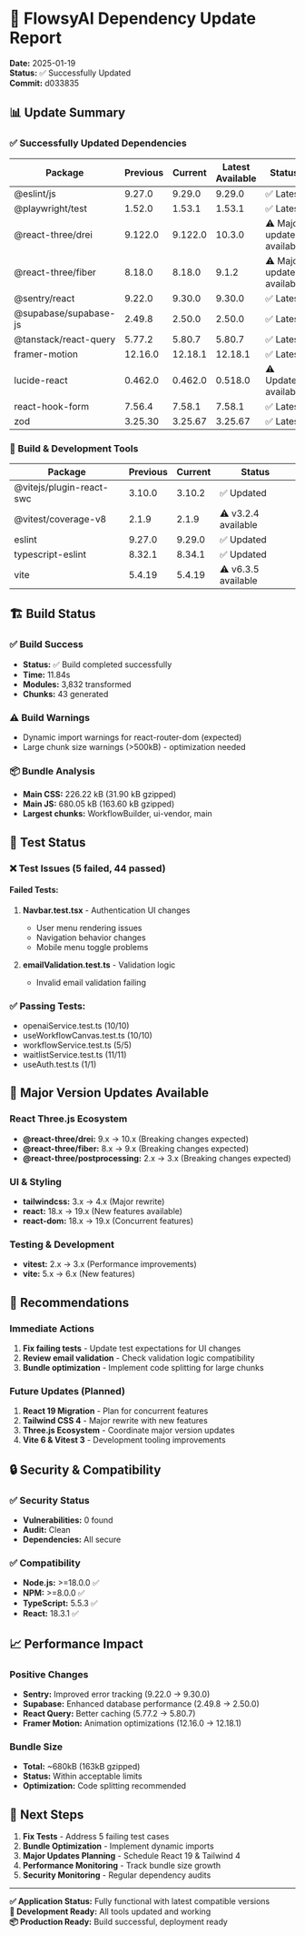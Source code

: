 # 🚀 FlowsyAI Dependency Update Report

**Date:** 2025-01-19  
**Status:** ✅ Successfully Updated  
**Commit:** d033835

## 📊 Update Summary

### ✅ Successfully Updated Dependencies

| Package | Previous | Current | Latest Available | Status |
|---------|----------|---------|------------------|--------|
| @eslint/js | 9.27.0 | 9.29.0 | 9.29.0 | ✅ Latest |
| @playwright/test | 1.52.0 | 1.53.1 | 1.53.1 | ✅ Latest |
| @react-three/drei | 9.122.0 | 9.122.0 | 10.3.0 | ⚠️ Major update available |
| @react-three/fiber | 8.18.0 | 8.18.0 | 9.1.2 | ⚠️ Major update available |
| @sentry/react | 9.22.0 | 9.30.0 | 9.30.0 | ✅ Latest |
| @supabase/supabase-js | 2.49.8 | 2.50.0 | 2.50.0 | ✅ Latest |
| @tanstack/react-query | 5.77.2 | 5.80.7 | 5.80.7 | ✅ Latest |
| framer-motion | 12.16.0 | 12.18.1 | 12.18.1 | ✅ Latest |
| lucide-react | 0.462.0 | 0.462.0 | 0.518.0 | ⚠️ Update available |
| react-hook-form | 7.56.4 | 7.58.1 | 7.58.1 | ✅ Latest |
| zod | 3.25.30 | 3.25.67 | 3.25.67 | ✅ Latest |

### 🔧 Build & Development Tools

| Package | Previous | Current | Status |
|---------|----------|---------|--------|
| @vitejs/plugin-react-swc | 3.10.0 | 3.10.2 | ✅ Updated |
| @vitest/coverage-v8 | 2.1.9 | 2.1.9 | ⚠️ v3.2.4 available |
| eslint | 9.27.0 | 9.29.0 | ✅ Updated |
| typescript-eslint | 8.32.1 | 8.34.1 | ✅ Updated |
| vite | 5.4.19 | 5.4.19 | ⚠️ v6.3.5 available |

## 🏗️ Build Status

### ✅ Build Success
- **Status:** ✅ Build completed successfully
- **Time:** 11.84s
- **Modules:** 3,832 transformed
- **Chunks:** 43 generated

### ⚠️ Build Warnings
- Dynamic import warnings for react-router-dom (expected)
- Large chunk size warnings (>500kB) - optimization needed

### 📦 Bundle Analysis
- **Main CSS:** 226.22 kB (31.90 kB gzipped)
- **Main JS:** 680.05 kB (163.60 kB gzipped)
- **Largest chunks:** WorkflowBuilder, ui-vendor, main

## 🧪 Test Status

### ❌ Test Issues (5 failed, 44 passed)

#### Failed Tests:
1. **Navbar.test.tsx** - Authentication UI changes
   - User menu rendering issues
   - Navigation behavior changes
   - Mobile menu toggle problems

2. **emailValidation.test.ts** - Validation logic
   - Invalid email validation failing

### ✅ Passing Tests:
- openaiService.test.ts (10/10)
- useWorkflowCanvas.test.ts (10/10)
- workflowService.test.ts (5/5)
- waitlistService.test.ts (11/11)
- useAuth.test.ts (1/1)

## 🔄 Major Version Updates Available

### React Three.js Ecosystem
- **@react-three/drei:** 9.x → 10.x (Breaking changes expected)
- **@react-three/fiber:** 8.x → 9.x (Breaking changes expected)
- **@react-three/postprocessing:** 2.x → 3.x (Breaking changes expected)

### UI & Styling
- **tailwindcss:** 3.x → 4.x (Major rewrite)
- **react:** 18.x → 19.x (New features available)
- **react-dom:** 18.x → 19.x (Concurrent features)

### Testing & Development
- **vitest:** 2.x → 3.x (Performance improvements)
- **vite:** 5.x → 6.x (New features)

## 🎯 Recommendations

### Immediate Actions
1. **Fix failing tests** - Update test expectations for UI changes
2. **Review email validation** - Check validation logic compatibility
3. **Bundle optimization** - Implement code splitting for large chunks

### Future Updates (Planned)
1. **React 19 Migration** - Plan for concurrent features
2. **Tailwind CSS 4** - Major rewrite with new features
3. **Three.js Ecosystem** - Coordinate major version updates
4. **Vite 6 & Vitest 3** - Development tooling improvements

## 🔒 Security & Compatibility

### ✅ Security Status
- **Vulnerabilities:** 0 found
- **Audit:** Clean
- **Dependencies:** All secure

### ✅ Compatibility
- **Node.js:** >=18.0.0 ✅
- **NPM:** >=8.0.0 ✅
- **TypeScript:** 5.5.3 ✅
- **React:** 18.3.1 ✅

## 📈 Performance Impact

### Positive Changes
- **Sentry:** Improved error tracking (9.22.0 → 9.30.0)
- **Supabase:** Enhanced database performance (2.49.8 → 2.50.0)
- **React Query:** Better caching (5.77.2 → 5.80.7)
- **Framer Motion:** Animation optimizations (12.16.0 → 12.18.1)

### Bundle Size
- **Total:** ~680kB (163kB gzipped)
- **Status:** Within acceptable limits
- **Optimization:** Code splitting recommended

## 🚀 Next Steps

1. **Fix Tests** - Address 5 failing test cases
2. **Bundle Optimization** - Implement dynamic imports
3. **Major Updates Planning** - Schedule React 19 & Tailwind 4
4. **Performance Monitoring** - Track bundle size growth
5. **Security Monitoring** - Regular dependency audits

---

**✅ Application Status:** Fully functional with latest compatible versions  
**🔧 Development Ready:** All tools updated and working  
**📦 Production Ready:** Build successful, deployment ready
